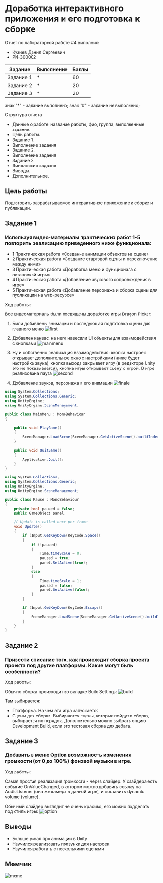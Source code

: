 # Доработка интерактивного приложения и его подготовка к сборке
Отчет по лабораторной работе #4 выполнил:
- Кузиев Данил Сергеевич
- РИ-300002

| Задание | Выполнение | Баллы |
| ------ | ------ | ------ |
| Задание 1 | * | 60 |
| Задание 2 | * | 20 |
| Задание 3 | * | 20 |

знак "*" - задание выполнено; знак "#" - задание не выполнено;

<!--  [![N|Solid](https://cldup.com/dTxpPi9lDf.thumb.png)](https://nodesource.com/products/nsolid) -->

<!-- [![Build Status](https://travis-ci.org/joemccann/dillinger.svg?branch=master)](https://travis-ci.org/joemccann/dillinger) -->

Структура отчета

- Данные о работе: название работы, фио, группа, выполненные задания.
- Цель работы.
- Задание 1.
- Выполнение задания
- Задание 2.
- Выполнение задания
- Задание 3.
- Выполнение задания
- Выводы.
- Дополнительное.

## Цель работы
Подготовить разрабатываемое интерактивное приложение к сборке и публикации.

## Задание 1
### Используя видео-материалы практических работ 1-5 повторить реализацию приведенного ниже функционала:
-	1 Практическая работа «Создание анимации объектов на сцене»
-	2 Практическая работа «Создание стартовой сцены и переключение между ними»
-	3 Практическая работа «Доработка меню и функционала с остановкой игры»
-	4 Практическая работа «Добавление звукового сопровождения в игре»
-	5 Практическая работа «Добавление персонажа и сборка сцены для публикации на web-ресурсе» 

Ход работы:

Все видеоматериалы были посвящены доработке игры Dragon Picker:
1. Были добавлены анимации и последующая подготовка сцены для главного меню
![first](screenshots/First.gif)

2. Добавлен канвас, на него навесили UI объекты для взаимодействия с кнопками
![mainmenu](screenshots/MainMenu.png)

3. Ну и собственно реализация взаимодействия: кнопка настроек открывает дополнительное окно с настройками (ниже будет настройка звука),
   кнопка выхода закрывает игру (в редакторе Unity это не показывается), кнопка игры открывает сцену с игрой. В игре реализована пауза
![second](screenshots/Second.gif)

4. Добавление звуков, персонажа и его анимации
![finale](screenshots/finale.gif)

```c#
using System.Collections;
using System.Collections.Generic;
using UnityEngine;
using UnityEngine.SceneManagement;

public class MainMenu : MonoBehaviour
{
    
    public void PlayGame()
    {
        SceneManager.LoadScene(SceneManager.GetActiveScene().buildIndex + 1);
    }
    
    public void QuitGame()
    {
        Application.Quit();
    }
}
```

```c#
using System.Collections;
using System.Collections.Generic;
using UnityEngine;
using UnityEngine.SceneManagement;

public class Pause : MonoBehaviour
{
    private bool paused = false;
    public GameObject panel;

    // Update is called once per frame
    void Update()
    {
        if (Input.GetKeyDown(KeyCode.Space))
        {
            if (!paused)
            {
                Time.timeScale = 0;
                paused = true;
                panel.SetActive(true);
            }
            else
            {
                Time.timeScale = 1;
                paused = false;
                panel.SetActive(false);
            }
        }

        if (Input.GetKeyDown(KeyCode.Escape))
        {
            SceneManager.LoadScene(SceneManager.GetActiveScene().buildIndex - 1);
        }
    }
}
```

## Задание 2
### Привести описание того, как происходит сборка проекта проекта под другие платформы. Какие могут быть особенности? 

Ход работы:

Обычно сборка происходит во вкладке Build Settings:
![build](screenshots/build.png)

Там выбирается:
- Платформа. На чем эта игра запускается
- Сцены для сборки. Выбираются сцены, которые пойдут в сборку, выбирается их порядок.
Дополнительно можно выбрать опцию Development Build, если это тестовая сборка для дебага.

## Задание 3
### Добавить в меню Option возможность изменения громкости (от 0 до 100%) фоновой музыки в игре.

Ход работы:

Самая простая реализация громкости - через слайдер. У слайдера есть событие OnValueChanged, в котором можно добавить ссылку на AudioListener (она же камера в данной игре), и поставить dynamic volume (volume).

Обычный слайдер выглядит не очень красиво, его можно подделать под стиль игры:
![option](screenshots/Option.gif)

## Выводы
- Больше узнал про анимации в Unity
- Научился реализовать ползунки для настроек
- Научился работать с несколькими сценами

## Мемчик
  ![meme](screenshots/meme.jpg)
